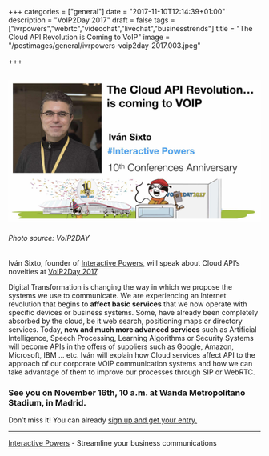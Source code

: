 +++
categories = ["general"]
date = "2017-11-10T12:14:39+01:00"
description = "VoIP2Day 2017"
draft = false
tags = ["ivrpowers","webrtc","videochat","livechat","businesstrends"]
title = "The Cloud API Revolution is Coming to VoIP"
image = "/postimages/general/ivrpowers-voip2day-2017.003.jpeg"

+++

![Ivan Sixto](/postimages/general/ivrpowers-voip2day-2017.003.jpeg)
---------
###### Photo source: VoIP2DAY



Iván Sixto, founder of [Interactive Powers,]( http://www.ivrpowers.com/) will speak  about Cloud API’s novelties at [VoIP2Day 2017](http://www.voip2day.com/en/2017/agenda). 

Digital Transformation is changing the way in which we propose the systems we use to communicate. We are experiencing an Internet revolution that begins to **affect basic services** that we now operate with specific devices or business systems. Some, have already been completely absorbed by the cloud, be it web search, positioning maps or directory services. Today, **new and much more advanced services** such as Artificial Intelligence, Speech Processing, Learning Algorithms or Security Systems will become APIs in the offers of suppliers such as Google, Amazon, Microsoft, IBM ... etc. Iván will explain how Cloud services affect API to the approach of our corporate VOIP communication systems and how we can take advantage of them to improve our processes through SIP or WebRTC.


### See you on **November 16th, 10 a.m. at Wanda Metropolitano Stadium, in Madrid.**

Don’t miss it! You can already [sign up and get your entry.]( http://www.voip2day.com/en/2017)


---
[Interactive Powers](http://www.ivrpowers.com/) - Streamline your business communications





